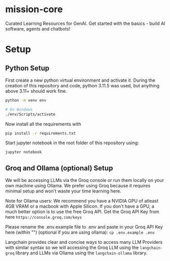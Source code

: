 # mission-core
Curated Learning Resources for GenAI. Get started with the basics - build AI software, agents and chatbots!

# Setup
## Python Setup
First create a new python virtual environment and activate it. During the creation of this repository and code, python 3.11.5 was used, but anything above 3.11+ should work fine.

```bash
python -m venv env

# On Windows
./env/Scripts/activate
```

Now install all the requirements with
```bash
pip install -r requirements.txt
```

Start jupyter notebook in the root folder of this repository using: 
```bash
jupyter notebook
```

## Groq and Ollama (optional) Setup
We will be accessing LLMs via the Groq console or run them locally on your own machine using Ollama. We prefer using Groq because it requires minimal setup and won't waste your time learning here.

Note for Ollama users: We recommend you have a NVIDIA GPU of atleast 4GB VRAM or a macbook with Apple Silicon.
If you don't have a GPU, a much better option is to use the free Groq API.
Get the Groq API Key from here ```https://console.groq.com/keys```

Please rename the .env.example file to .env and paste in your Groq API Key here (within "") (optional if you are using ollama):
```cp .env.example .env```

Langchain provides clear and concise ways to access many LLM Providers with similar syntax so we will accessing the Groq LLM using the `langchain-groq` library and LLMs via Ollama using the `langchain-ollama` library.

